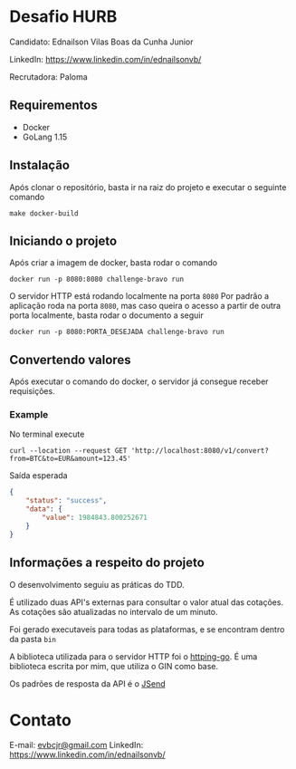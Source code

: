 # Desafio HURB

Candidato: Ednailson Vilas Boas da Cunha Junior

LinkedIn: https://www.linkedin.com/in/ednailsonvb/

Recrutadora: Paloma

## Requirementos

* Docker
* GoLang 1.15

## Instalação

Após clonar o repositório, basta ir na raiz do projeto e executar o seguinte comando

    make docker-build

## Iniciando o projeto

Após criar a imagem de docker, basta rodar o comando 

    docker run -p 8080:8080 challenge-bravo run

O servidor HTTP está rodando localmente na porta `8080`
Por padrão a aplicação roda na porta `8080`, mas caso queira o acesso a partir de outra porta localmente, basta rodar o documento a seguir

    docker run -p 8080:PORTA_DESEJADA challenge-bravo run

## Convertendo valores

Após executar o comando do docker, o servidor já consegue receber requisições.

### Example

No terminal execute

    curl --location --request GET 'http://localhost:8080/v1/convert?from=BTC&to=EUR&amount=123.45'

Saída esperada

```json
{
	"status": "success",
	"data": {
		"value": 1984843.800252671
	}
}
```

## Informações a respeito do projeto

O desenvolvimento seguiu as práticas do TDD.

É utilizado duas API's externas para consultar o valor atual das cotações. As cotações são atualizadas no intervalo de um minuto.

Foi gerado executaveís para todas as plataformas, e se encontram dentro da pasta `bin`

A biblioteca utilizada para o servidor HTTP foi o [httping-go](https://github.com/ednailson/httping-go.git). É uma biblioteca escrita por mim, que utiliza o GIN como base.

Os padrões de resposta da API é o [JSend](https://github.com/omniti-labs/jsend)

# Contato

E-mail: evbcjr@gmail.com
LinkedIn: https://www.linkedin.com/in/ednailsonvb/
